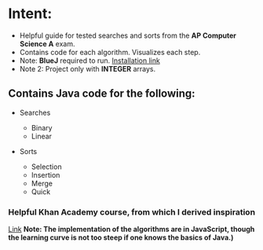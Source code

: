 
# Intent: 
* Helpful guide for tested searches and sorts from the **AP Computer Science A** exam. 
* Contains code for each algorithm. Visualizes each step. 
*  Note: **BlueJ** required to run. [Installation link](https://www.bluej.org/)
*  Note 2: Project only with **INTEGER** arrays.

## Contains Java code for the following: 

* Searches
  * Binary
  * Linear

* Sorts
  * Selection
  * Insertion
  * Merge
  * Quick
  
### Helpful Khan Academy course, from which I derived inspiration
[Link](https://www.khanacademy.org/computing/computer-science/algorithms)
**Note: The implementation of the algorithms are in JavaScript, though the learning curve is not too steep if one knows the basics of Java.)**
